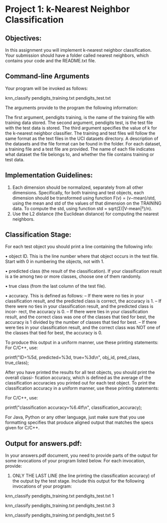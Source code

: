 # Project 1: k-Nearest Neighbor Classification

## Objectives:
In this assignment you will implement k-nearest neighbor classification. Your submission should have a folder called nearest neighbors, which contains your code and the README.txt file.

## Command-line Arguments
Your program will be invoked as follows:

knn_classify pendigits_training.txt pendigits_test.txt <k>

  The arguments provide to the program the following information: 
  
  The first argument, pendigits training, is the name of the training file with training data stored. 
  The second argument, pendigits test, is the test file with the test data is stored. 
  The third argument specifies the value of k for the k-nearest neighbor classifier. 
  The training and test files will follow the same format as the text files in the UCI datasets directory. 
  A description of the datasets and the file format can be found in the folder. 
  For each dataset, a training file and a test file are provided. 
  The name of each file indicates what dataset the file belongs to, and whether the file contains training or test data.

## Implementation Guidelines:
1. Each dimension should be normalized, separately from all other dimensions. Specifically, for both training and test objects, each dimension should be transformed using
  function F(v) = (v−mean)/std, using the mean and std of the values of that dimension on the TRAINING data. To compute the std, using function std = sqrt(Σ(|V-mean|²)/n).
2. Use the L2 distance (the Euclidean distance) for computing the nearest neighbors.

## Classification Stage:
For each test object you should print a line containing the following info:

• object ID. This is the line number where that object occurs in the test file. Start with 0 in numbering the objects, not with 1.
  
• predicted class (the result of the classification). If your classification result is a tie among two or more classes, choose one of them randomly.
  
• true class (from the last column of the test file).
  
• accuracy. This is defined as follows:
– If there were no ties in your classification result, and the predicted class is correct, the accuracy is 1.
– If there were no ties in your classification result, and the predicted class is incor- rect, the accuracy is 0.
– If there were ties in your classification result, and the correct class was one of the classes that tied for best, the accuracy is 1 divided by the number of classes that tied for best.
– If there were ties in your classification result, and the correct class was NOT one of the classes that tied for best, the accuracy is 0.
  
To produce this output in a uniform manner, use these printing statements: For C/C++, use:
  
  printf("ID=%5d, predicted=%3d, true=%3d\n", obj_id, pred_class, true_class);

After you have printed the results for all test objects, you should print the overall classi- fication accuracy, which is defined as the average of the classification accuracies you printed out for each test object. To print the classification accuracy in a uniform manner, use these printing statements:

For C/C++, use:
  
  printf("classification accuracy=%6.4lf\n", classification_accuracy);

For Java, Python or any other language, just make sure that you use formatting specifies that produce aligned output that matches the specs given for C/C++.
    
## Output for answers.pdf:
  In your answers.pdf document, you need to provide parts of the output for some invocations of your program listed below. For each invocation, provide:
  1. ONLY THE LAST LINE (the line printing the classification accuracy) of the output by the test stage.
  Include this output for the following invocations of your program:
  
  knn_classify pendigits_training.txt pendigits_test.txt 1
  
  knn_classify pendigits_training.txt pendigits_test.txt 3
  
  knn_classify pendigits_training.txt pendigits_test.txt 5
